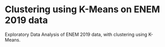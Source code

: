 # Clustering using K-Means on ENEM 2019 data

Exploratory Data Analysis of ENEM 2019 data, with clustering using K-Means.
